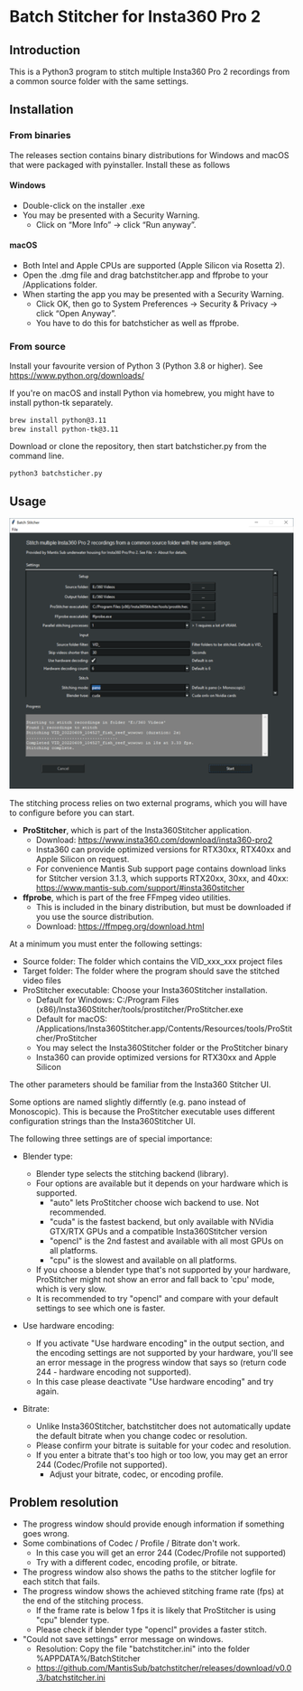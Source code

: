 
# Batch Stitcher for Insta360 Pro 2

## Introduction

This is a Python3 program to stitch multiple Insta360 Pro 2 recordings from a common source folder with the same settings.

## Installation

### From binaries

The releases section contains binary distributions for Windows and macOS that were packaged with pyinstaller. Install these as follows

#### Windows 

- Double-click on the installer .exe
- You may be presented with a Security Warning. 
  - Click on “More Info” -> click “Run anyway”.

#### macOS

- Both Intel and Apple CPUs are supported (Apple Silicon via Rosetta 2).
- Open the .dmg file and drag batchstitcher.app and ffprobe to your /Applications folder.
- When starting the app you may be presented with a Security Warning. 
  - Click OK, then go to System Preferences -> Security & Privacy -> click “Open Anyway”.
  - You have to do this for batchsticher as well as ffprobe.


### From source

Install your favourite version of Python 3 (Python 3.8 or higher). See https://www.python.org/downloads/

If you're on macOS and install Python via homebrew, you might have to install python-tk separately.

```
brew install python@3.11
brew install python-tk@3.11
```

Download or clone the repository, then start batchsticher.py from the command line.
```
python3 batchsticher.py
```


## Usage

![alt text](./batchstitcher.png)

The stitching process relies on two external programs, which you will have to configure before you can start.
- **ProStitcher**, which is part of the Insta360Stitcher application.
  - Download: https://www.insta360.com/download/insta360-pro2
  - Insta360 can provide optimized versions for RTX30xx, RTX40xx and Apple Silicon on request.
  - For convenience Mantis Sub support page contains download links for Stitcher version 3.1.3, which supports RTX20xx, 30xx, and 40xx: https://www.mantis-sub.com/support/#insta360stitcher 
- **ffprobe**, which is part of the free FFmpeg video utilities. 
  - This is included in the binary distribution, but must be downloaded if you use the source distribution.
  - Download: https://ffmpeg.org/download.html


At a minimum you must enter the following settings:

- Source folder: The folder which contains the VID_xxx_xxx project files
- Target folder: The folder where the program should save the stitched video files
- ProStitcher executable: Choose your Insta360Stitcher installation.
  - Default for Windows: C:/Program Files (x86)/Insta360Stitcher/tools/prostitcher/ProStitcher.exe
  - Default for macOS: /Applications/Insta360Stitcher.app/Contents/Resources/tools/ProStitcher/ProStitcher
  - You may select the Insta360Stitcher folder or the ProStitcher binary
  - Insta360 can provide optimized versions for RTX30xx and Apple Silicon
 
The other parameters should be familiar from the Insta360 Stitcher UI. 

Some options are named slightly differntly (e.g. pano instead of Monoscopic). 
This is because the ProStitcher executable uses different configuration strings than the Insta360Stitcher UI. 

The following three settings are of special importance: 

- Blender type:
  - Blender type selects the stitching backend (library).
  - Four options are available but it depends on your hardware which is supported.
    - "auto" lets ProStitcher choose wich backend to use. Not recommended.
    - "cuda" is the fastest backend, but only available with NVidia GTX/RTX GPUs and a compatible Insta360Stitcher version
    - "opencl" is the 2nd fastest and available with all most GPUs on all platforms.
    - "cpu" is the slowest and available on all platforms.
  - If you choose a blender type that's not supported by your hardware, ProStitcher might not show an error and fall back to 'cpu' mode, which is very slow. 
  - It is recommended to try "opencl" and compare with your default settings to see which one is faster.

- Use hardware encoding: 
  - If you activate "Use hardware encoding" in the output section, and the encoding settings are not supported by your hardware, you'll see an error message in the progress window that says so (return code 244 - hardware encoding not supported). 
  - In this case please deactivate "Use hardware encoding" and try again.

- Bitrate:
  - Unlike Insta360Stitcher, batchstitcher does not automatically update the default bitrate when you change codec or resolution.
  - Please confirm your bitrate is suitable for your codec and resolution.
  - If you enter a bitrate that's too high or too low, you may get an error 244 (Codec/Profile not supported).
    - Adjust your bitrate, codec, or encoding profile.

## Problem resolution

- The progress window should provide enough information if something goes wrong. 
- Some combinations of Codec / Profile / Bitrate don't work. 
  - In this case you will get an error 244 (Codec/Profile not supported)
  - Try with a different codec, encoding profile, or bitrate.
- The progress window also shows the paths to the stitcher logfile for each stitch that fails.
- The progress window shows the achieved stitching frame rate (fps) at the end of the stitching process. 
  - If the frame rate is below 1 fps it is likely that ProStitcher is using "cpu" blender type. 
  - Please check if blender type "opencl" provides a faster stitch.
- "Could not save settings" error message on windows.
  - Resolution: Copy the file "batchstitcher.ini" into the folder %APPDATA%/BatchStitcher
  - https://github.com/MantisSub/batchstitcher/releases/download/v0.0.3/batchstitcher.ini
